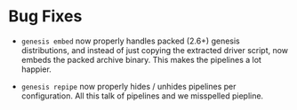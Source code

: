 # Bug Fixes

- `genesis embed` now properly handles packed (2.6+) genesis
  distributions, and instead of just copying the extracted driver
  script, now embeds the packed archive binary.  This makes the
  pipelines a lot happier.

- `genesis repipe` now properly hides / unhides pipelines per
  configuration.  All this talk of pipelines and we misspelled
  piepline.
